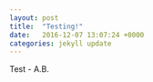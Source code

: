 ```yaml
---
layout: post
title:  "Testing!"
date:   2016-12-07 13:07:24 +0000
categories: jekyll update
---
```

Test - A.B.
